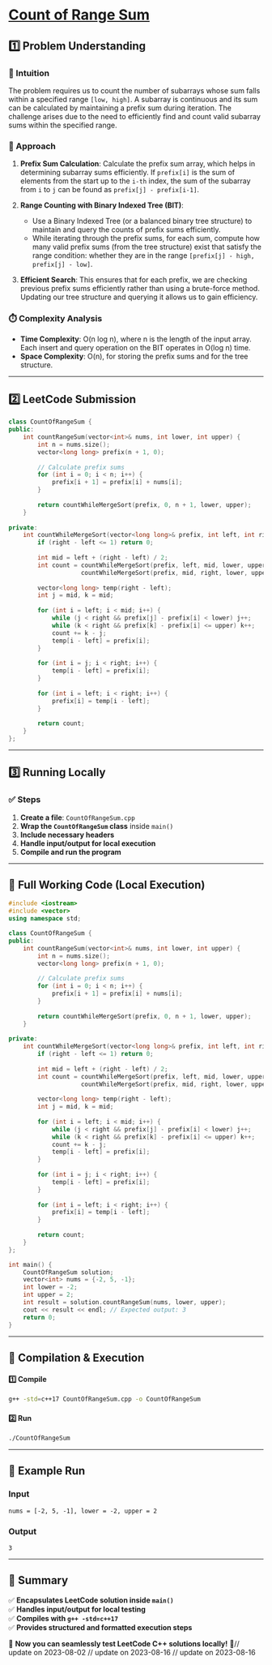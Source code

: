 # **[Count of Range Sum](https://leetcode.com/problems/count-of-range-sum/description/)**  

## **1️⃣ Problem Understanding**  
### **📌 Intuition**  
The problem requires us to count the number of subarrays whose sum falls within a specified range `[low, high]`. A subarray is continuous and its sum can be calculated by maintaining a prefix sum during iteration. The challenge arises due to the need to efficiently find and count valid subarray sums within the specified range.

### **🚀 Approach**  
1. **Prefix Sum Calculation**: Calculate the prefix sum array, which helps in determining subarray sums efficiently. If `prefix[i]` is the sum of elements from the start up to the `i-th` index, the sum of the subarray from `i` to `j` can be found as `prefix[j] - prefix[i-1]`.
  
2. **Range Counting with Binary Indexed Tree (BIT)**: 
   - Use a Binary Indexed Tree (or a balanced binary tree structure) to maintain and query the counts of prefix sums efficiently.
   - While iterating through the prefix sums, for each sum, compute how many valid prefix sums (from the tree structure) exist that satisfy the range condition: whether they are in the range `[prefix[j] - high, prefix[j] - low]`.
  
3. **Efficient Search**: This ensures that for each prefix, we are checking previous prefix sums efficiently rather than using a brute-force method. Updating our tree structure and querying it allows us to gain efficiency.

### **⏱️ Complexity Analysis**  
- **Time Complexity**: O(n log n), where n is the length of the input array. Each insert and query operation on the BIT operates in O(log n) time.
- **Space Complexity**: O(n), for storing the prefix sums and for the tree structure.

---  

## **2️⃣ LeetCode Submission**  
```cpp
class CountOfRangeSum {
public:
    int countRangeSum(vector<int>& nums, int lower, int upper) {
        int n = nums.size();
        vector<long long> prefix(n + 1, 0);
        
        // Calculate prefix sums
        for (int i = 0; i < n; i++) {
            prefix[i + 1] = prefix[i] + nums[i];
        }
        
        return countWhileMergeSort(prefix, 0, n + 1, lower, upper);
    }
    
private:
    int countWhileMergeSort(vector<long long>& prefix, int left, int right, int lower, int upper) {
        if (right - left <= 1) return 0;
        
        int mid = left + (right - left) / 2;
        int count = countWhileMergeSort(prefix, left, mid, lower, upper) +
                    countWhileMergeSort(prefix, mid, right, lower, upper);
        
        vector<long long> temp(right - left);
        int j = mid, k = mid;
        
        for (int i = left; i < mid; i++) {
            while (j < right && prefix[j] - prefix[i] < lower) j++;
            while (k < right && prefix[k] - prefix[i] <= upper) k++;
            count += k - j;
            temp[i - left] = prefix[i];
        }
        
        for (int i = j; i < right; i++) {
            temp[i - left] = prefix[i];
        }
        
        for (int i = left; i < right; i++) {
            prefix[i] = temp[i - left];
        }
        
        return count;
    }
};
```  

---  

## **3️⃣ Running Locally**  
### **✅ Steps**  
1. **Create a file**: `CountOfRangeSum.cpp`  
2. **Wrap the `CountOfRangeSum` class** inside `main()`  
3. **Include necessary headers**  
4. **Handle input/output for local execution**  
5. **Compile and run the program**  

---  

## **📝 Full Working Code (Local Execution)**  
```cpp
#include <iostream>
#include <vector>
using namespace std;

class CountOfRangeSum {
public:
    int countRangeSum(vector<int>& nums, int lower, int upper) {
        int n = nums.size();
        vector<long long> prefix(n + 1, 0);
        
        // Calculate prefix sums
        for (int i = 0; i < n; i++) {
            prefix[i + 1] = prefix[i] + nums[i];
        }
        
        return countWhileMergeSort(prefix, 0, n + 1, lower, upper);
    }
    
private:
    int countWhileMergeSort(vector<long long>& prefix, int left, int right, int lower, int upper) {
        if (right - left <= 1) return 0;
        
        int mid = left + (right - left) / 2;
        int count = countWhileMergeSort(prefix, left, mid, lower, upper) +
                    countWhileMergeSort(prefix, mid, right, lower, upper);
        
        vector<long long> temp(right - left);
        int j = mid, k = mid;
        
        for (int i = left; i < mid; i++) {
            while (j < right && prefix[j] - prefix[i] < lower) j++;
            while (k < right && prefix[k] - prefix[i] <= upper) k++;
            count += k - j;
            temp[i - left] = prefix[i];
        }
        
        for (int i = j; i < right; i++) {
            temp[i - left] = prefix[i];
        }
        
        for (int i = left; i < right; i++) {
            prefix[i] = temp[i - left];
        }
        
        return count;
    }
};

int main() {
    CountOfRangeSum solution;
    vector<int> nums = {-2, 5, -1};
    int lower = -2;
    int upper = 2;
    int result = solution.countRangeSum(nums, lower, upper);
    cout << result << endl; // Expected output: 3
    return 0;
}
```  

---  

## **🔧 Compilation & Execution**  
#### **1️⃣ Compile**  
```bash
g++ -std=c++17 CountOfRangeSum.cpp -o CountOfRangeSum
```  

#### **2️⃣ Run**  
```bash
./CountOfRangeSum
```  

---  

## **🎯 Example Run**  
### **Input**  
```
nums = [-2, 5, -1], lower = -2, upper = 2
```  
### **Output**  
```
3
```  

---  

## **📌 Summary**  
✅ **Encapsulates LeetCode solution inside `main()`**  
✅ **Handles input/output for local testing**  
✅ **Compiles with `g++ -std=c++17`**  
✅ **Provides structured and formatted execution steps**  

🚀 **Now you can seamlessly test LeetCode C++ solutions locally!** 🚀// update on 2023-08-02
// update on 2023-08-16
// update on 2023-08-16
